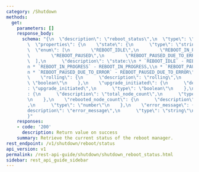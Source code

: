 ```yaml
---
category: /Shutdown
methods:
  get:
    parameters: []
    response_body:
      schema: "{\n  \"description\": \"reboot_status\",\n  \"type\": \"object\",\n\
        \  \"properties\": {\n    \"state\": {\n      \"type\": \"string\",\n    \
        \  \"enum\": [\n        \"REBOOT_IDLE\",\n        \"REBOOT_IN_PROGRESS\",\n\
        \        \"REBOOT_PAUSED\",\n        \"REBOOT_PAUSED_DUE_TO_ERROR\"\n    \
        \  ],\n      \"description\": \"state:\\n * `REBOOT_IDLE` - REBOOT_IDLE,\\\
        n * `REBOOT_IN_PROGRESS` - REBOOT_IN_PROGRESS,\\n * `REBOOT_PAUSED` - REBOOT_PAUSED,\\\
        n * `REBOOT_PAUSED_DUE_TO_ERROR` - REBOOT_PAUSED_DUE_TO_ERROR\"\n    },\n\
        \    \"rolling\": {\n      \"description\": \"rolling\",\n      \"type\":\
        \ \"boolean\"\n    },\n    \"upgrade_initiated\": {\n      \"description\"\
        : \"upgrade_initiated\",\n      \"type\": \"boolean\"\n    },\n    \"total_node_count\"\
        : {\n      \"description\": \"total_node_count\",\n      \"type\": \"number\"\
        \n    },\n    \"rebooted_node_count\": {\n      \"description\": \"rebooted_node_count\"\
        ,\n      \"type\": \"number\"\n    },\n    \"error_message\": {\n      \"\
        description\": \"error_message\",\n      \"type\": \"string\"\n    }\n  }\n\
        }"
    responses:
    - code: '200'
      description: Return value on success
    summary: Retrieve the current status of the reboot manager.
rest_endpoint: /v1/shutdown/reboot/status
api_version: v1
permalink: /rest-api-guide/shutdown/shutdown_reboot_status.html
sidebar: rest_api_guide_sidebar
---
```

